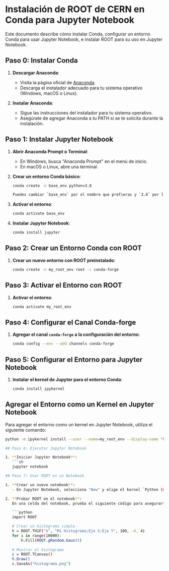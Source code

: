 
# Instalación de ROOT de CERN en Conda para Jupyter Notebook

Este documento describe cómo instalar Conda, configurar un entorno Conda para usar Jupyter Notebook, e instalar ROOT para su uso en Jupyter Notebook.

## Paso 0: Instalar Conda

1. **Descargar Anaconda**:
   - Visita la página oficial de [Anaconda](https://www.anaconda.com/products/distribution#download-section).
   - Descarga el instalador adecuado para tu sistema operativo (Windows, macOS o Linux).

2. **Instalar Anaconda**:
   - Sigue las instrucciones del instalador para tu sistema operativo.
   - Asegúrate de agregar Anaconda a tu PATH si se te solicita durante la instalación.

## Paso 1: Instalar Jupyter Notebook

1. **Abrir Anaconda Prompt o Terminal**:
   - En Windows, busca "Anaconda Prompt" en el menú de inicio.
   - En macOS o Linux, abre una terminal.

2. **Crear un entorno Conda básico**:
   ```sh
   conda create -n base_env python=3.8
   
   Puedes cambiar `base_env` por el nombre que prefieras y `3.8` por la versión de Python que necesites.

3. **Activar el entorno**:
   ```sh
   conda activate base_env
4. **Instalar Jupyter Notebook**:
    ```sh
   conda install jupyter

## Paso 2: Crear un Entorno Conda con ROOT

1. **Crear un nuevo entorno con ROOT preinstalado**:
   ```sh
   conda create -n my_root_env root -c conda-forge
   
## Paso 3: Activar el Entorno con ROOT

1. **Activar el entorno**:
   ```sh
   conda activate my_root_env
   
## Paso 4: Configurar el Canal Conda-forge

1. **Agregar el canal `conda-forge` a la configuración del entorno**:
   ```sh
   conda config --env --add channels conda-forge

## Paso 5: Configurar el Entorno para Jupyter Notebook

1. **Instalar el kernel de Jupyter para el entorno Conda**:
   ```sh
   conda install ipykernel

## Agregar el Entorno como un Kernel en Jupyter Notebook

Para agregar el entorno como un kernel en Jupyter Notebook, utiliza el siguiente comando:

```sh
python -m ipykernel install --user --name=my_root_env --display-name "Python (my_root_env)"

## Paso 6: Ejecutar Jupyter Notebook

1. **Iniciar Jupyter Notebook**:
   ```sh
   jupyter notebook

## Paso 7: Usar ROOT en un Notebook

1. **Crear un nuevo notebook**:
   - En Jupyter Notebook, selecciona "New" y elige el kernel `Python (my_root_env)` que creaste.

2. **Probar ROOT en el notebook**:
   En una celda del notebook, prueba el siguiente código para asegurarte de que ROOT esté funcionando:

   ```python
   import ROOT

   # Crear un histograma simple
   h = ROOT.TH1F("h", "Mi Histograma;Eje X;Eje Y", 100, -4, 4)
   for i in range(10000):
       h.Fill(ROOT.gRandom.Gaus())
   
   # Mostrar el histograma
   c = ROOT.TCanvas()
   h.Draw()
   c.SaveAs("histograma.png")

   
   
   
   
   
